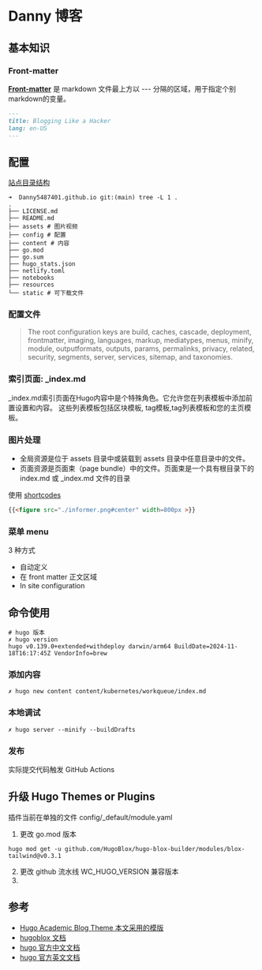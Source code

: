 # Danny 博客


## 基本知识

### Front-matter

[**Front-matter**](https://docs.hugoblox.com/reference/front-matter/) 是 markdown 文件最上方以 --- 分隔的区域，用于指定个别markdown的变量。

```markdown
---
title: Blogging Like a Hacker
lang: en-US
---
```

## 配置

[站点目录结构](https://docs.hugoblox.com/reference/site-structure/)

```shell
➜  Danny5487401.github.io git:(main) tree -L 1 .                
.
├── LICENSE.md 
├── README.md
├── assets # 图片视频
├── config # 配置
├── content # 内容
├── go.mod
├── go.sum
├── hugo_stats.json
├── netlify.toml
├── notebooks
├── resources
└── static # 可下载文件
```

### 配置文件

> The root configuration keys are build, caches, cascade, deployment, frontmatter, imaging, languages, markup, mediatypes,
menus, minify, module, outputformats, outputs, params, permalinks, privacy, related, security, segments, server, services, sitemap, and taxonomies.



### 索引页面: _index.md

_index.md索引页面在Hugo内容中是个特殊角色。它允许您在列表模板中添加前置设置和内容。
这些列表模板包括区块模板, tag模板,tag列表模板和您的主页模板。


### 图片处理


- 全局资源是位于 assets 目录中或装载到 assets 目录中任意目录中的文件。
- 页面资源是页面束（page bundle）中的文件。页面束是一个具有根目录下的 index.md 或 _index.md 文件的目录


使用 [shortcodes ](https://gohugo.io/content-management/shortcodes/#figure)
```markdown
{{<figure src="./informer.png#center" width=800px >}}
```

### 菜单 menu

3 种方式

- 自动定义
- 在 front matter 正文区域
- In site configuration


## 命令使用


```shell
# hugo 版本
✗ hugo version
hugo v0.139.0+extended+withdeploy darwin/arm64 BuildDate=2024-11-18T16:17:45Z VendorInfo=brew
```

### 添加内容
```shell
✗ hugo new content content/kubernetes/workqueue/index.md
```


### 本地调试

```shell
✗ hugo server --minify --buildDrafts
```


### 发布

实际提交代码触发 GitHub Actions



## 升级 Hugo Themes or Plugins

插件当前在单独的文件 config/_default/module.yaml 

1. 更改 go.mod 版本
```shell
hugo mod get -u github.com/HugoBlox/hugo-blox-builder/modules/blox-tailwind@v0.3.1
```
2. 更改 github 流水线 WC_HUGO_VERSION 兼容版本
3. 



## 参考
- [Hugo Academic Blog Theme 本文采用的模版](https://github.com/HugoBlox/theme-blog)
- [hugoblox 文档](https://docs.hugoblox.com/)
- [hugo 官方中文文档](https://hugo.opendocs.io/content-management/)
- [hugo 官方英文文档](https://gohugo.io/documentation/)


